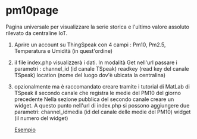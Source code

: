 # pm10page

Pagina universale per visualizzare la serie storica e l'ultimo valore assoluto rilevato da centraline IoT.

1) Aprire un account su ThingSpeak con 4 campi : Pm10, Pm2.5, Temperatura e Umidità (in quest'ordine)
2) il file index.php visualizzerà i dati. In modalità Get nell'url passare i parametri :
    channel_id (id canale TSpeak)
    readkey (read key del canale TSpeak)
    location (nome del luogo dov'è ubicata la centralina)
3) opzionalmente ma è raccomandato creare tramite i tutorial di MatLab di TSpeak il secondo canale che registra le medie del PM10 del giorno precedente
   Nella sezione pubblica del secondo canale creare un widget. A questo punto nell'url di index.php si possono aggiungere due parametri:
    channel_idmedia (id del canale delle medie del PM10)
    widget (il numero del widget)
    
    [Esempio](http://www.piersoft.it/pm10/?channel_id=174342&readkey=EBPJ5UHC8CWPWPSW&location=Casa%20Vacanza%20Excellence%20Matera&channel_idmedia=705275&widget=44574)
    
    
